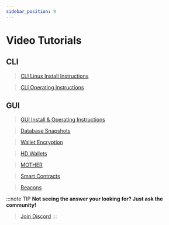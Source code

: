 ```yaml
---
sidebar_position: 9
---
```


# Video Tutorials


## CLI


> [CLI Linux Install Instructions](/docs/CLI/#cli-linux-install-instructions)

> [CLI Operating Instructions](/docs/CLI/#cli-operating-instructions)


## GUI

> [GUI Install & Operating Instructions](/docs/GUI/gui-install-instructions#video-tutorial)

> [Database Snapshots](/docs/GUI/gui-advanced-instructions#database-snapshots)

> [Wallet Encryption](/docs/GUI/gui-advanced-instructions#wallet-encryption)

> [HD Wallets](/docs/GUI/gui-advanced-instructions#hd-wallets)

> [MOTHER](/docs/GUI/gui-advanced-instructions#mother)

> [Smart Contracts](/docs/GUI/gui-advanced-instructions#smart-contracts)

> [Beacons](/docs/GUI/gui-advanced-instructions#beacons)






:::note TIP
**Not seeing the answer your looking for? Just ask the community!**
> <a href="https://discord.com/invite/PnS2HRETDh">Join Discord</a>
:::
